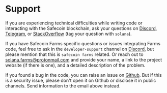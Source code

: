 # Support

If you are experiencing technical difficulties while writing code or interacting with the Safecoin blockchain, ask your questions on [Discord](https://discord.gg/RxeGBH), [Telegram](https://t.me/solana), or [StackOverflow](https://stackoverflow.com/questions/tagged/solana) (tag your question with `solana`).

If you have Safecoin Farms specific questions or issues integrating Farms code, feel free to ask in the `developer-support` channel on [Discord](https://discord.gg/RxeGBH), but please mention that this is `safecoin farms` related. Or reach out to solana.farms@protonmail.com and provide your name, a link to the project website (if there is one), and a detailed description of the problem.

If you found a bug in the code, you can raise an issue on [Github](https://github.com/fair-exchange/safecoin-program-library). But if this is a security issue, please don't open it on Github or disclose it in public channels. Send information to the email above instead.
